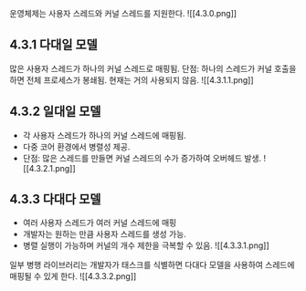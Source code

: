 운영체제는 사용자 스레드와 커널 스레드를 지원한다.
![[4.3.0.png]]

## 4.3.1 다대일 모델
많은 사용자 스레드가 하나의 커널 스레드로 매핑됨.
단점: 하나의 스레드가 커널 호출을 하면 전체 프로세스가 봉쇄됨.
현재는 거의 사용되지 않음.
![[4.3.1.1.png]]
## 4.3.2 일대일 모델
- 각 사용자 스레드가 하나의 커널 스레드에 매핑됨.
- 다중 코어 환경에서 병렬성 제공.
- 단점: 많은 스레드를 만들면 커널 스레드의 수가 증가하여 오버헤드 발생.
![[4.3.2.1.png]]
## 4.3.3 다대다 모델
- 여러 사용자 스레드가 여러 커널 스레드에 매핑
- 개발자는 원하는 만큼 사용자 스레드를 생성 가능.
- 병렬 실행이 가능하며 커널의 개수 제한을 극복할 수 있음.
![[4.3.3.1.png]]

일부 병행 라이브러리는 개발자가 태스크를 식별하면 다대다 모델을 사용하여 스레드에 매핑될 수 있게 한다.
![[4.3.3.2.png]]